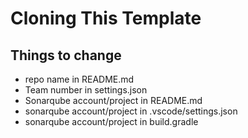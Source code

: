 # Cloning This Template

## Things to change

- repo name in README.md
- Team number in settings.json
- Sonarqube account/project in README.md
- sonarqube account/project in .vscode/settings.json
- sonarqube account/project in build.gradle
